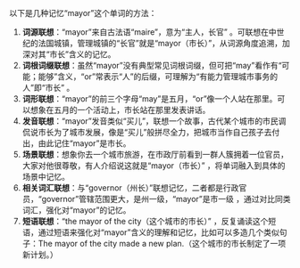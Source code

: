 以下是几种记忆“mayor”这个单词的方法：
1. **词源联想**：“mayor”来自古法语“maire”，意为“主人，长官” 。可联想在中世纪的法国城镇，管理城镇的“长官”就是“mayor（市长）”，从词源角度追溯，加深对其“市长”含义的记忆。
2. **词根词缀联想**：虽然“mayor”没有典型常见词根词缀，但可把“may”看作有“可能；能够”含义，“or”常表示“人”的后缀，可理解为“有能力管理城市事务的人”即“市长” 。
3. **词形联想**：“mayor”的前三个字母“may”是五月，“or”像一个人站在那里。可以想象在五月的一个活动上，市长站在那里发表讲话。
4. **发音联想**：“mayor”发音类似“买儿”，联想一个故事，古代某个城市的市民调侃说市长为了城市发展，像是“买儿”般拼尽全力，把城市当作自己孩子去付出，由此记住“mayor”是市长。
5. **场景联想**：想象你去一个城市旅游，在市政厅前看到一群人簇拥着一位官员，大家对他很尊敬，有人介绍说这就是“mayor（市长）” ，将单词融入到具体的场景中记忆。
6. **相关词汇联想**：与“governor（州长）”联想记忆，二者都是行政官员，“governor”管辖范围更大，是州一级，“mayor”是市一级 ，通过对比同类词汇，强化对“mayor”的记忆。
7. **短语联想**：“the mayor of the city（这个城市的市长）” ，反复诵读这个短语，通过短语来强化对“mayor”含义的理解和记忆，比如可以多造几个类似句子：The mayor of the city made a new plan.（这个城市的市长制定了一项新计划。） 